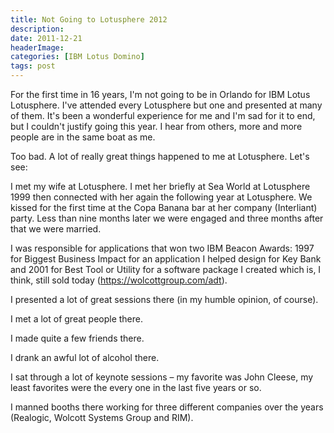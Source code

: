 ```yaml
---
title: Not Going to Lotusphere 2012
description: 
date: 2011-12-21
headerImage: 
categories: [IBM Lotus Domino]
tags: post
---
```


For the first time in 16 years, I'm not going to be in Orlando for IBM Lotus Lotusphere. I've attended every Lotusphere but one and presented at many of them. It's been a wonderful experience for me and I'm sad for it to end, but I couldn't justify going this year. I hear from others, more and more people are in the same boat as me.

Too bad. A lot of really great things happened to me at Lotusphere. Let's see:

I met my wife at Lotusphere. I met her briefly at Sea World at Lotusphere 1999 then connected with her again the following year at Lotusphere. We kissed for the first time at the Copa Banana bar at her company (Interliant) party. Less than nine months later we were engaged and three months after that we were married.

I was responsible for applications that won two IBM Beacon Awards: 1997 for Biggest Business Impact for an application I helped design for Key Bank and 2001 for Best Tool or Utility for a software package I created which is, I think, still sold today (https://wolcottgroup.com/adt).

I presented a lot of great sessions there (in my humble opinion, of course).

I met a lot of great people there.

I made quite a few friends there.

I drank an awful lot of alcohol there.

I sat through a lot of keynote sessions – my favorite was John Cleese, my least favorites were the every one in the last five years or so.

I manned booths there working for three different companies over the years (Realogic, Wolcott Systems Group and RIM).